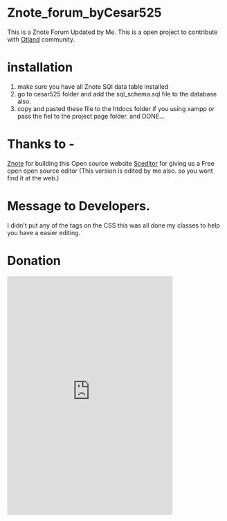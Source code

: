 # Znote_forum_byCesar525
This is a Znote Forum Updated by Me.
This is a open project to contribute with [Otland](https://otland.net/) community.

# installation
1) make sure you have all Znote SQl data table installed
2) go to cesar525 folder and add the sql_schema.sql file to the database also.
3) copy and pasted these file to the htdocs folder if you using xampp or pass the fiel to the project page folder.
and DONE...


# Thanks to -
[Znote](https://github.com/Znote/ZnoteAAC) for building this Open source website
[Sceditor](https://www.sceditor.com/) for giving us a Free open open source editor (This version is edited by me also. so you wont find it at the web.)

# Message to Developers.
I didn't put any of the tags on the CSS this was all done my classes to help you have a easier editing.


# Donation
<iframe
    src="https://www.paypal.com/giving/campaigns?campaign_id=Y9NCUY853V8B4"
    title="PayPal donate campaign card"
    frameborder="0"
    width=382
    height=550
    scrolling="no"
></iframe>
 



